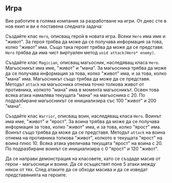 ## Игра

Вие работите в голяма компания за разработване на игри.
От днес сте в нов екип и ви е поставена следната задача:

Създайте клас `Hero`, описващ герой в новата игра.
Всеки `Hero` има име и "живот".
За героя трябва да може да се получава информация за това, колко "живот" има. 
Също така героят трябва да може да се представя.
`Hero` трябва да има чист виртуален метод `void attack(Hero* enemy)`.

Създайте клас `Magician`, описващ магьосник, наследяващ класа `Hero`.
Магьосникът има име, "живот" и "мана".
За магьосника трябва да може да се получава информация за това,
колко "живот" има, и за това, колко "мана" има.
Магьосникът също трябва да може да се представя.
Методът `attack` на магьосника отнема точно толкова живот от противника, 
колкото "мана" има в момента магьосникът.
Освен това всяка атака намалява текущата "мана" на магьосника с 20.
По подразбиране магьосникът се инициализира със 100 "живот" и 200 "мана".

Създайте клас `Warrior`, описващ воин, наследяващ класа `Hero`.
Воинът има име, "живот" и "ярост".
За воина трябва да може да се получава информация за това, колко "живот" има, 
и за това, колко "ярост" има.
Воинът също трябва да може да се представя.
Методът `attack` на воина отнема на противника толкова "живот",
колкото е текущата "ярост" на воина плюс 10.
Всяка атака увеличава текущата "ярост" на воина с 20.
По подразбиране воинът се инициализира с 0 "ярост" и 120 "живот".

Да се направи демонстрация на класовете,
като се създаде масив от герои - магьосници и воини.
Да се осъществят поне 5 атаки между някои от тях.
След атаките да се обходи масива и да се изведат представянията на героите.
